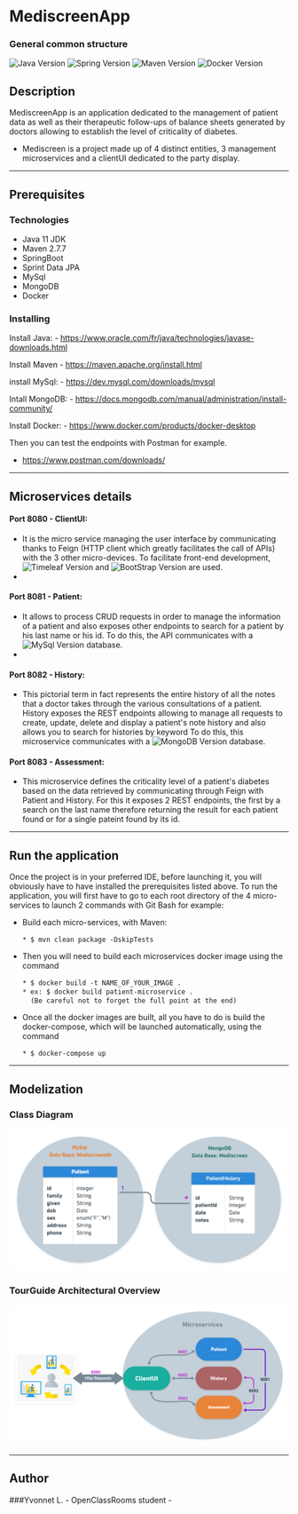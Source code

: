 MediscreenApp 
========================

### General common structure
![Java Version](https://img.shields.io/badge/Java-11-blue)
![Spring Version](https://img.shields.io/badge/SpringBoot-2.5.5-green)
![Maven Version](https://img.shields.io/badge/Maven-2.1.6-orange)
![Docker Version](https://img.shields.io/badge/Docker-4.2.0-blue)

Description
------------
MediscreenApp is an application dedicated to the management of patient data
as well as their therapeutic follow-ups of balance sheets generated by doctors
allowing to establish the level of criticality of diabetes.
- Mediscreen is a project made up of 4 distinct entities, 3 management microservices 
and a clientUI dedicated to the party display.
------------
## Prerequisites
### Technologies
- Java 11 JDK
- Maven 2.7.7
- SpringBoot
- Sprint Data JPA
- MySql 
- MongoDB
- Docker  

### Installing
Install Java: - https://www.oracle.com/fr/java/technologies/javase-downloads.html

Install Maven - https://maven.apache.org/install.html

install MySql: - https://dev.mysql.com/downloads/mysql

Intall MongoDB: - https://docs.mongodb.com/manual/administration/install-community/

Install Docker: - https://www.docker.com/products/docker-desktop

Then you can test the endpoints with Postman for example.
* https://www.postman.com/downloads/
------------
## Microservices details

#### Port 8080 - ClientUI: 

* It is the micro service managing the user interface by communicating thanks to Feign (HTTP client which greatly 
facilitates the call of APIs) with the 3 other micro-devices.
To facilitate front-end development, ![Timeleaf Version](https://img.shields.io/badge/Thymeleaf-green) and
![BootStrap Version](https://img.shields.io/badge/BootStrap-blue) are used.
* 
#### Port 8081 - Patient:
* It allows to process CRUD requests in order to manage the information of a patient and also exposes other endpoints to 
search for a patient by his last name or his id.
  To do this, the API communicates with a ![MySql Version](https://img.shields.io/badge/MySql-orange) database.
* 
#### Port 8082 - History:
* This pictorial term in fact represents the entire history of all the notes that a doctor takes through the various 
consultations of a patient. History exposes the REST endpoints allowing to manage all requests to create, update, delete 
and display a patient's note history and also allows you to search for histories by keyword
To do this, this microservice communicates with a ![MongoDB Version](https://img.shields.io/badge/MongoDB-green) database.

#### Port 8083 - Assessment:
* This microservice defines the criticality level of a patient's diabetes based on the data retrieved by communicating 
through Feign with Patient and History. For this it exposes 2 REST endpoints, the first by a search on the last name
therefore returning the result for each patient found or for a single pateint found by its id. 

------------
## Run the application

Once the project is in your preferred IDE, before launching it, you will obviously have to have installed
the prerequisites listed above.
To run the application, you will first have to go to each root directory of the 4 micro-services to launch 2
commands with Git Bash for example:
* Build each micro-services, with Maven:
  ``` 
  * $ mvn clean package -DskipTests
  ``` 
* Then you will need to build each microservices docker image using the command
  ``` 
  * $ docker build -t NAME_OF_YOUR_IMAGE . 
  * ex: $ docker build patient-microservice .
    (Be careful not to forget the full point at the end)
  ``` 
* Once all the docker images are built, all you have to do is build the docker-compose, which will be launched
  automatically, using the command
   ``` 
  * $ docker-compose up
  ``` 
------------
## Modelization
###  Class Diagram
![Model](ShemaModel.png)
###  TourGuide Architectural Overview
![Mediscreen Architectural Overview](MediscreenArchitecturalOverview.png)

------------
## Author
###Yvonnet L.  - OpenClassRooms student -
